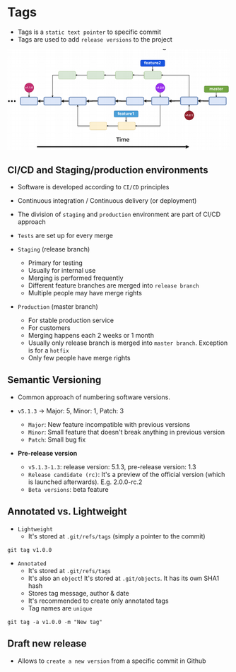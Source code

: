 # Tags

- Tags is a `static text pointer` to specific commit
- Tags are used to add `release versions` to the project

![Tags](.images/tags.png)

## CI/CD and Staging/production environments

- Software is developed according to `CI/CD` principles
- Continuous integration / Continuous delivery (or deployment)
- The division of `staging` and `production` environment are part of CI/CD approach
- `Tests` are set up for every merge

- `Staging` (release branch)

  - Primary for testing
  - Usually for internal use
  - Merging is performed frequently
  - Different feature branches are merged into `release branch`
  - Multiple people may have merge rights

- `Production` (master branch)

  - For stable production service
  - For customers
  - Merging happens each 2 weeks or 1 month
  - Usually only release branch is merged into `master branch`. Exception is for a `hotfix`
  - Only few people have merge rights

## Semantic Versioning

- Common approach of numbering software versions.
- `v5.1.3` -> Major: 5, Minor: 1, Patch: 3

  - `Major`: New feature incompatible with previous versions
  - `Minor`: Small feature that doesn't break anything in previous version
  - `Patch`: Small bug fix

- **Pre-release version**
  - `v5.1.3-1.3`: release version: 5.1.3, pre-release version: 1.3
  - `Release candidate (rc)`: It's a preview of the official version (which is launched afterwards). E.g. 2.0.0-rc.2
  - `Beta versions`: beta feature

## Annotated vs. Lightweight

- `Lightweight`
  - It's stored at `.git/refs/tags` (simply a pointer to the commit)

```shell
git tag v1.0.0
```

- `Annotated`
  - It's stored at `.git/refs/tags`
  - It's also an `object`! It's stored at `.git/objects`. It has its own SHA1 hash
  - Stores tag message, author & date
  - It's recommended to create only annotated tags
  - Tag names are `unique`

```shell
git tag -a v1.0.0 -m "New tag"
```

## Draft new release

- Allows to `create a new version` from a specific commit in Github
